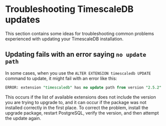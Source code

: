 # Troubleshooting TimescaleDB updates
This section contains some ideas for troubleshooting common problems experienced
with updating your TimescaleDB installation.

<!---
* Keep this section in alphabetical order
* Use this format for writing troubleshooting sections:
 - Cause: What causes the problem?
 - Consequence: What does the user see when they hit this problem?
 - Fix/Workaround: What can the user do to fix or work around the problem? Provide a "Resolving" Procedure if required.
 - Result: When the user applies the fix, what is the result when the same action is applied?
* Copy this comment at the top of every troubleshooting page
-->

## Updating fails with an error saying `no update path`
In some cases, when you use the `ALTER EXTENSION timescaledb UPDATE` command to
update, it might fail with an error like this:

```sql
ERROR: extension "timescaledb" has no update path from version "2.5.2" to version "2.6.1"
```

This occurs if the list of available extensions does not include the version you
are trying to upgrade to, and it can occur if the package was not installed
correctly in the first place. To correct the problem, install the upgrade
package, restart PostgreSQL, verify the version, and then attempt the update
again.
